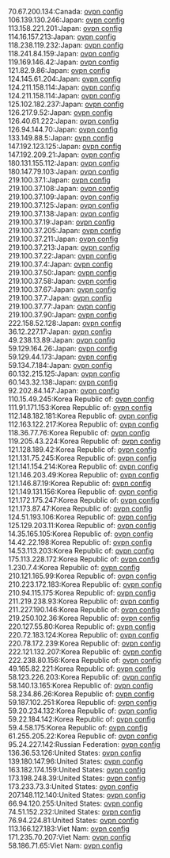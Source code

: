 70.67.200.134:Canada: [ovpn config](vpn/70_67_200_134.ovpn)  
106.139.130.246:Japan: [ovpn config](vpn/106_139_130_246.ovpn)  
113.158.221.201:Japan: [ovpn config](vpn/113_158_221_201.ovpn)  
114.16.157.213:Japan: [ovpn config](vpn/114_16_157_213.ovpn)  
118.238.119.232:Japan: [ovpn config](vpn/118_238_119_232.ovpn)  
118.241.84.159:Japan: [ovpn config](vpn/118_241_84_159.ovpn)  
119.169.146.42:Japan: [ovpn config](vpn/119_169_146_42.ovpn)  
121.82.9.86:Japan: [ovpn config](vpn/121_82_9_86.ovpn)  
124.145.61.204:Japan: [ovpn config](vpn/124_145_61_204.ovpn)  
124.211.158.114:Japan: [ovpn config](vpn/124_211_158_114.ovpn)  
124.211.158.114:Japan: [ovpn config](vpn/124_211_158_114.ovpn)  
125.102.182.237:Japan: [ovpn config](vpn/125_102_182_237.ovpn)  
126.217.9.52:Japan: [ovpn config](vpn/126_217_9_52.ovpn)  
126.40.61.222:Japan: [ovpn config](vpn/126_40_61_222.ovpn)  
126.94.144.70:Japan: [ovpn config](vpn/126_94_144_70.ovpn)  
133.149.88.5:Japan: [ovpn config](vpn/133_149_88_5.ovpn)  
147.192.123.125:Japan: [ovpn config](vpn/147_192_123_125.ovpn)  
147.192.209.21:Japan: [ovpn config](vpn/147_192_209_21.ovpn)  
180.131.155.112:Japan: [ovpn config](vpn/180_131_155_112.ovpn)  
180.147.79.103:Japan: [ovpn config](vpn/180_147_79_103.ovpn)  
219.100.37.1:Japan: [ovpn config](vpn/219_100_37_1.ovpn)  
219.100.37.108:Japan: [ovpn config](vpn/219_100_37_108.ovpn)  
219.100.37.109:Japan: [ovpn config](vpn/219_100_37_109.ovpn)  
219.100.37.125:Japan: [ovpn config](vpn/219_100_37_125.ovpn)  
219.100.37.138:Japan: [ovpn config](vpn/219_100_37_138.ovpn)  
219.100.37.19:Japan: [ovpn config](vpn/219_100_37_19.ovpn)  
219.100.37.205:Japan: [ovpn config](vpn/219_100_37_205.ovpn)  
219.100.37.211:Japan: [ovpn config](vpn/219_100_37_211.ovpn)  
219.100.37.213:Japan: [ovpn config](vpn/219_100_37_213.ovpn)  
219.100.37.22:Japan: [ovpn config](vpn/219_100_37_22.ovpn)  
219.100.37.4:Japan: [ovpn config](vpn/219_100_37_4.ovpn)  
219.100.37.50:Japan: [ovpn config](vpn/219_100_37_50.ovpn)  
219.100.37.58:Japan: [ovpn config](vpn/219_100_37_58.ovpn)  
219.100.37.67:Japan: [ovpn config](vpn/219_100_37_67.ovpn)  
219.100.37.7:Japan: [ovpn config](vpn/219_100_37_7.ovpn)  
219.100.37.77:Japan: [ovpn config](vpn/219_100_37_77.ovpn)  
219.100.37.90:Japan: [ovpn config](vpn/219_100_37_90.ovpn)  
222.158.52.128:Japan: [ovpn config](vpn/222_158_52_128.ovpn)  
36.12.227.17:Japan: [ovpn config](vpn/36_12_227_17.ovpn)  
49.238.13.89:Japan: [ovpn config](vpn/49_238_13_89.ovpn)  
59.129.164.26:Japan: [ovpn config](vpn/59_129_164_26.ovpn)  
59.129.44.173:Japan: [ovpn config](vpn/59_129_44_173.ovpn)  
59.134.7.184:Japan: [ovpn config](vpn/59_134_7_184.ovpn)  
60.132.215.125:Japan: [ovpn config](vpn/60_132_215_125.ovpn)  
60.143.32.138:Japan: [ovpn config](vpn/60_143_32_138.ovpn)  
92.202.84.147:Japan: [ovpn config](vpn/92_202_84_147.ovpn)  
110.15.49.245:Korea Republic of: [ovpn config](vpn/110_15_49_245.ovpn)  
111.91.171.153:Korea Republic of: [ovpn config](vpn/111_91_171_153.ovpn)  
112.148.182.181:Korea Republic of: [ovpn config](vpn/112_148_182_181.ovpn)  
112.163.122.217:Korea Republic of: [ovpn config](vpn/112_163_122_217.ovpn)  
118.36.77.76:Korea Republic of: [ovpn config](vpn/118_36_77_76.ovpn)  
119.205.43.224:Korea Republic of: [ovpn config](vpn/119_205_43_224.ovpn)  
121.128.189.42:Korea Republic of: [ovpn config](vpn/121_128_189_42.ovpn)  
121.131.75.245:Korea Republic of: [ovpn config](vpn/121_131_75_245.ovpn)  
121.141.154.214:Korea Republic of: [ovpn config](vpn/121_141_154_214.ovpn)  
121.146.203.49:Korea Republic of: [ovpn config](vpn/121_146_203_49.ovpn)  
121.146.87.19:Korea Republic of: [ovpn config](vpn/121_146_87_19.ovpn)  
121.149.131.156:Korea Republic of: [ovpn config](vpn/121_149_131_156.ovpn)  
121.172.175.247:Korea Republic of: [ovpn config](vpn/121_172_175_247.ovpn)  
121.173.87.47:Korea Republic of: [ovpn config](vpn/121_173_87_47.ovpn)  
124.51.193.106:Korea Republic of: [ovpn config](vpn/124_51_193_106.ovpn)  
125.129.203.11:Korea Republic of: [ovpn config](vpn/125_129_203_11.ovpn)  
14.35.165.105:Korea Republic of: [ovpn config](vpn/14_35_165_105.ovpn)  
14.42.22.198:Korea Republic of: [ovpn config](vpn/14_42_22_198.ovpn)  
14.53.113.203:Korea Republic of: [ovpn config](vpn/14_53_113_203.ovpn)  
175.113.228.172:Korea Republic of: [ovpn config](vpn/175_113_228_172.ovpn)  
1.230.7.4:Korea Republic of: [ovpn config](vpn/1_230_7_4.ovpn)  
210.121.165.99:Korea Republic of: [ovpn config](vpn/210_121_165_99.ovpn)  
210.223.172.183:Korea Republic of: [ovpn config](vpn/210_223_172_183.ovpn)  
210.94.115.175:Korea Republic of: [ovpn config](vpn/210_94_115_175.ovpn)  
211.219.238.93:Korea Republic of: [ovpn config](vpn/211_219_238_93.ovpn)  
211.227.190.146:Korea Republic of: [ovpn config](vpn/211_227_190_146.ovpn)  
219.250.102.36:Korea Republic of: [ovpn config](vpn/219_250_102_36.ovpn)  
220.127.55.80:Korea Republic of: [ovpn config](vpn/220_127_55_80.ovpn)  
220.72.183.124:Korea Republic of: [ovpn config](vpn/220_72_183_124.ovpn)  
220.78.172.239:Korea Republic of: [ovpn config](vpn/220_78_172_239.ovpn)  
222.121.132.207:Korea Republic of: [ovpn config](vpn/222_121_132_207.ovpn)  
222.238.80.156:Korea Republic of: [ovpn config](vpn/222_238_80_156.ovpn)  
49.165.82.221:Korea Republic of: [ovpn config](vpn/49_165_82_221.ovpn)  
58.123.226.203:Korea Republic of: [ovpn config](vpn/58_123_226_203.ovpn)  
58.140.13.165:Korea Republic of: [ovpn config](vpn/58_140_13_165.ovpn)  
58.234.86.26:Korea Republic of: [ovpn config](vpn/58_234_86_26.ovpn)  
59.187.102.251:Korea Republic of: [ovpn config](vpn/59_187_102_251.ovpn)  
59.20.234.132:Korea Republic of: [ovpn config](vpn/59_20_234_132.ovpn)  
59.22.184.142:Korea Republic of: [ovpn config](vpn/59_22_184_142.ovpn)  
59.4.58.175:Korea Republic of: [ovpn config](vpn/59_4_58_175.ovpn)  
61.255.205.22:Korea Republic of: [ovpn config](vpn/61_255_205_22.ovpn)  
95.24.227.142:Russian Federation: [ovpn config](vpn/95_24_227_142.ovpn)  
136.36.53.126:United States: [ovpn config](vpn/136_36_53_126.ovpn)  
139.180.147.96:United States: [ovpn config](vpn/139_180_147_96.ovpn)  
163.182.174.159:United States: [ovpn config](vpn/163_182_174_159.ovpn)  
173.198.248.39:United States: [ovpn config](vpn/173_198_248_39.ovpn)  
173.233.73.3:United States: [ovpn config](vpn/173_233_73_3.ovpn)  
207.148.112.140:United States: [ovpn config](vpn/207_148_112_140.ovpn)  
66.94.120.255:United States: [ovpn config](vpn/66_94_120_255.ovpn)  
74.51.152.232:United States: [ovpn config](vpn/74_51_152_232.ovpn)  
76.94.224.81:United States: [ovpn config](vpn/76_94_224_81.ovpn)  
113.166.127.183:Viet Nam: [ovpn config](vpn/113_166_127_183.ovpn)  
171.235.70.207:Viet Nam: [ovpn config](vpn/171_235_70_207.ovpn)  
58.186.71.65:Viet Nam: [ovpn config](vpn/58_186_71_65.ovpn)  
